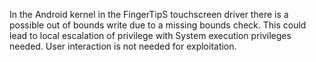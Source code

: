 In the Android kernel in the FingerTipS touchscreen driver there is a possible out of bounds write due to a missing bounds check. This could lead to local escalation of privilege with System execution privileges needed. User interaction is not needed for exploitation.